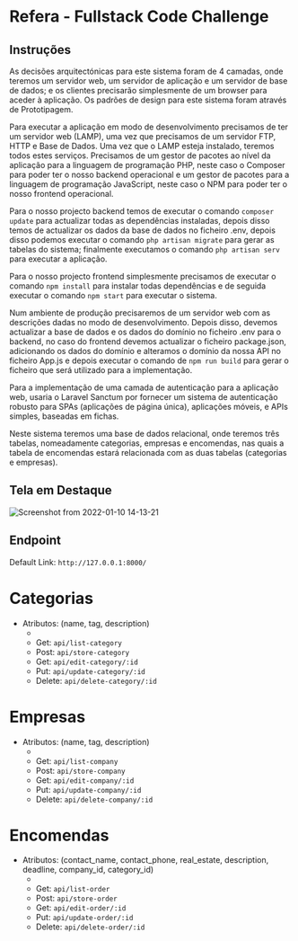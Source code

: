 # Refera - Fullstack Code Challenge

## Instruções

As decisões arquitectónicas para este sistema foram de 4 camadas, onde teremos um servidor web, um servidor de aplicação e um servidor de base de dados; e os clientes precisarão simplesmente de um browser para aceder à aplicação. Os padrões de design para este sistema foram através de Prototipagem.

Para executar a aplicação em modo de desenvolvimento precisamos de ter um servidor web (LAMP), uma vez que precisamos de um servidor FTP, HTTP e Base de Dados. Uma vez que o LAMP esteja instalado, teremos todos estes serviços. Precisamos de um gestor de pacotes ao nível da aplicação para a linguagem de programação PHP, neste caso o Composer para poder ter o nosso backend operacional e um gestor de pacotes para a linguagem de programação JavaScript, neste caso o NPM para poder ter o nosso frontend operacional. 

Para o nosso projecto backend temos de executar o comando ``` composer update ``` para actualizar todas as dependências instaladas, depois disso temos de actualizar os dados da base de dados no ficheiro .env, depois disso podemos executar o comando ``` php artisan migrate ``` para gerar as tabelas do sistema; finalmente executamos o comando ``` php artisan serv ``` para executar a aplicação.

Para o nosso projecto frontend simplesmente precisamos de executar o comando ``` npm install ``` para instalar todas dependências e de seguida executar o comando ``` npm start ``` para executar o sistema.

Num ambiente de produção precisaremos de um servidor web com as descrições dadas no modo de desenvolvimento. Depois disso, devemos actualizar a base de dados e os dados do domínio no ficheiro .env para o backend, no caso do frontend devemos actualizar o ficheiro package.json, adicionando os dados do domínio e alteramos o domínio da nossa API no ficheiro App.js e depois executar o comando de ``` npm run build ``` para gerar o ficheiro que será utilizado para a implementação.

Para a implementação de uma camada de autenticação para a aplicação web, usaria o Laravel Sanctum por fornecer um sistema de autenticação robusto para SPAs (aplicações de página única), aplicações móveis, e APIs simples, baseadas em fichas.

Neste sistema teremos uma base de dados relacional, onde teremos três tabelas, nomeadamente categorias, empresas e encomendas, nas quais a tabela de encomendas estará relacionada com as duas tabelas (categorias e empresas).

## Tela em Destaque

![Screenshot from 2022-01-10 14-13-21](https://user-images.githubusercontent.com/32305442/148764987-07eb5729-8a02-47c2-8d43-74c177513955.png)

## Endpoint

Default Link: ``` http://127.0.0.1:8000/ ```

# Categorias
- Atributos: (name, tag, description)
    - [METODO]: [SOURCE]
    - Get: ``` api/list-category ```
    - Post: ``` api/store-category ```
    - Get: ``` api/edit-category/:id ```
    - Put: ``` api/update-category/:id ```
    - Delete: ``` api/delete-category/:id ```

# Empresas
- Atributos: (name, tag, description)
    - [METODO]: [SOURCE]
    - Get: ``` api/list-company ```
    - Post: ``` api/store-company ```
    - Get: ``` api/edit-company/:id ```
    - Put: ``` api/update-company/:id ```
    - Delete: ``` api/delete-company/:id ```

# Encomendas
- Atributos: (contact_name, contact_phone, real_estate, description, deadline, company_id, category_id)
    - [METODO]: [SOURCE]
    - Get: ``` api/list-order ```
    - Post: ``` api/store-order ```
    - Get: ``` api/edit-order/:id ```
    - Put: ``` api/update-order/:id ```
    - Delete: ``` api/delete-order/:id ```